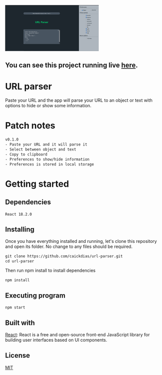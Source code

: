<img src="https://github.com/caickdias/url-parser/blob/master/examples/app.png" width="60%" height="60%"/>

## You can see this project running live [here](https://caickdias.github.io/url-parser/).

# URL parser

Paste your URL and the app will parse your URL to an object or text with options to hide or show some information.

# Patch notes

```
v0.1.0
- Paste your URL and it will parse it
- Select between object and text
- Copy to clipboard
- Preferences to show/hide information
- Preferences is stored in local storage
```

# Getting started

## Dependencies

```
React 18.2.0
```

## Installing

Once you have everything installed and running, let's clone this repository and open its folder. No change to any files should be required.

```
git clone https://github.com/caickdias/url-parser.git
cd url-parser
```
Then run npm install to install dependencies

```
npm install
```

## Executing program

```
npm start
```

## Built with

[React](https://reactjs.org/): React is a free and open-source front-end JavaScript library for building user interfaces based on UI components.

## License

[MIT](https://choosealicense.com/licenses/mit/)
